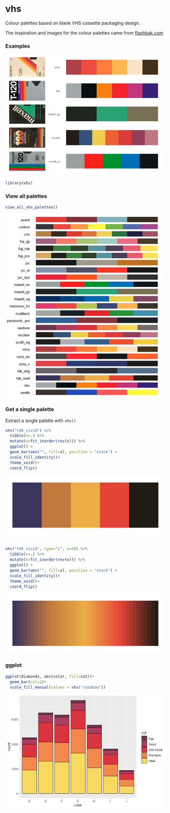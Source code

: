 
<!-- README.md is generated from README.Rmd. Please edit that file -->

# vhs

Colour palettes based on blank VHS cassette packaging design.

The inspiration and images for the colour palettes came from
[flashbak.com](https://flashbak.com/blank-vhs-cassette-packaging-design-trends-art-402545/)

### Examples

![](man/figures/README-unnamed-chunk-2-1.png)<!-- -->

``` r
library(vhs)
```

### View all palettes

``` r
view_all_vhs_palettes()
```

![](man/figures/README-unnamed-chunk-4-1.png)<!-- -->

### Get a single palette

Extract a single palette with `vhs()`

``` r
vhs("tdk_vivid") %>% 
  tibble(x=.) %>%
  mutate(x=fct_inorder(rev(x))) %>%
  ggplot() +
  geom_bar(aes("", fill=x), position = "stack") +
  scale_fill_identity()+
  theme_void()+
  coord_flip()
```

![](man/figures/README-unnamed-chunk-5-1.png)<!-- -->

``` r

vhs("tdk_vivid", type="c", n=40) %>% 
  tibble(x=.) %>%
  mutate(x=fct_inorder(rev(x))) %>%
  ggplot() +
  geom_bar(aes("", fill=x), position = "stack") +
  scale_fill_identity()+
  theme_void()+
  coord_flip()
```

![](man/figures/README-unnamed-chunk-5-2.png)<!-- -->

### ggplot

``` r
ggplot(diamonds, aes(color, fill=cut))+
  geom_bar(col=1)+
  scale_fill_manual(values = vhs("rainbow"))
```

![](man/figures/README-unnamed-chunk-6-1.png)<!-- -->
